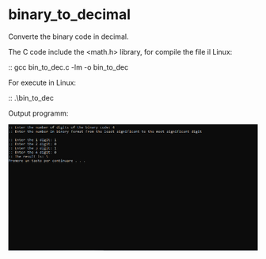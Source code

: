# binary_to_decimal

Converte the binary code in decimal.

The C code include the <math.h> library, for compile the file il Linux:

:: gcc bin_to_dec.c -lm -o bin_to_dec

For execute in Linux:

:: .\bin_to_dec



Output programm: 

![](screenshot/output.PNG) 
